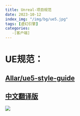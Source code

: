 ```yaml
---
title: Unreal-项目规范
date: 2023-10-12
index_img: "/img/bg/ue5.jpg"
tags: [虚幻引擎]
categories: 
   -[客户端]
---
```



<!-- more -->

# UE规范：
## [Allar/ue5-style-guide](https://github.com/Allar/ue5-style-guide)
## [中文翻译版](https://github.com/skylens-inc/ue4-style-guide/blob/master/README.md)

![](/article_img/2023-10-13-14-17-23.png)

